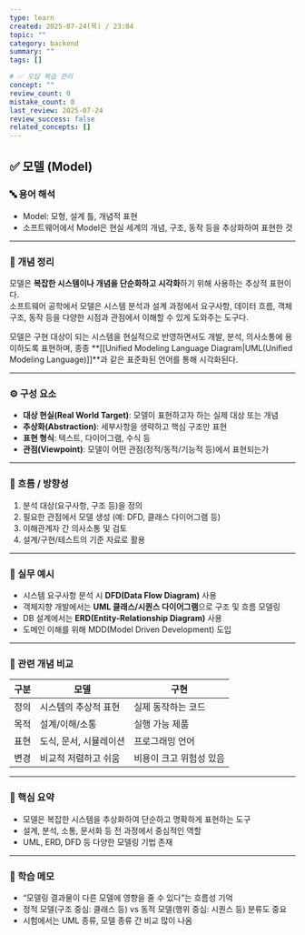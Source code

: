 ```yaml
---
type: learn
created: 2025-07-24(목) / 23:04
topic: ""
category: backend
summary: ""
tags: []

# ✅ 오답 복습 관리
concept: ""
review_count: 0
mistake_count: 0
last_review: 2025-07-24
review_success: false
related_concepts: []
---
```

## ✅ 모델 (Model)

### 🔤 용어 해석  
- Model: 모형, 설계 틀, 개념적 표현  
- 소프트웨어에서 Model은 현실 세계의 개념, 구조, 동작 등을 추상화하여 표현한 것

---

### 📌 개념 정리  
모델은 **복잡한 시스템이나 개념을 단순화하고 시각화**하기 위해 사용하는 추상적 표현이다.  
소프트웨어 공학에서 모델은 시스템 분석과 설계 과정에서 요구사항, 데이터 흐름, 객체 구조, 동작 등을 다양한 시점과 관점에서 이해할 수 있게 도와주는 도구다.

모델은 구현 대상이 되는 시스템을 현실적으로 반영하면서도 개발, 분석, 의사소통에 용이하도록 표현하며, 종종 **[[Unified Modeling Language Diagram|UML(Unified Modeling Language)]]**과 같은 표준화된 언어를 통해 시각화된다.

---

### ⚙️ 구성 요소  
- **대상 현실(Real World Target)**: 모델이 표현하고자 하는 실제 대상 또는 개념  
- **추상화(Abstraction)**: 세부사항을 생략하고 핵심 구조만 표현  
- **표현 형식**: 텍스트, 다이어그램, 수식 등  
- **관점(Viewpoint)**: 모델이 어떤 관점(정적/동적/기능적 등)에서 표현되는가

---

### 🧭 흐름 / 방향성  
1. 분석 대상(요구사항, 구조 등)을 정의  
2. 필요한 관점에서 모델 생성 (예: DFD, 클래스 다이어그램 등)  
3. 이해관계자 간 의사소통 및 검토  
4. 설계/구현/테스트의 기준 자료로 활용

---

### 💬 실무 예시  
- 시스템 요구사항 분석 시 **DFD(Data Flow Diagram)** 사용  
- 객체지향 개발에서는 **UML 클래스/시퀀스 다이어그램**으로 구조 및 흐름 모델링  
- DB 설계에서는 **ERD(Entity-Relationship Diagram)** 사용  
- 도메인 이해를 위해 MDD(Model Driven Development) 도입

---

### 🔁 관련 개념 비교  
| 구분 | 모델 | 구현 |
|------|------|------|
| 정의 | 시스템의 추상적 표현 | 실제 동작하는 코드 |
| 목적 | 설계/이해/소통 | 실행 가능 제품 |
| 표현 | 도식, 문서, 시뮬레이션 | 프로그래밍 언어 |
| 변경 | 비교적 저렴하고 쉬움 | 비용이 크고 위험성 있음 |

---

### 🎯 핵심 요약  
- 모델은 복잡한 시스템을 추상화하여 단순하고 명확하게 표현하는 도구  
- 설계, 분석, 소통, 문서화 등 전 과정에서 중심적인 역할  
- UML, ERD, DFD 등 다양한 모델링 기법 존재

---

### 🧠 학습 메모  
- “모델링 결과물이 다른 모델에 영향을 줄 수 있다”는 흐름성 기억  
- 정적 모델(구조 중심: 클래스 등) vs 동적 모델(행위 중심: 시퀀스 등) 분류도 중요  
- 시험에서는 UML 종류, 모델 종류 간 비교 많이 나옴
